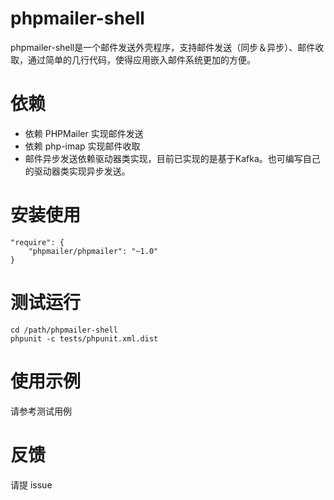 # phpmailer-shell
phpmailer-shell是一个邮件发送外壳程序，支持邮件发送（同步＆异步）、邮件收取，通过简单的几行代码，使得应用嵌入邮件系统更加的方便。

# 依赖
* 依赖 PHPMailer 实现邮件发送
* 依赖 php-imap 实现邮件收取
* 邮件异步发送依赖驱动器类实现，目前已实现的是基于Kafka。也可编写自己的驱动器类实现异步发送。

# 安装使用
```composer
"require": {
    "phpmailer/phpmailer": "~1.0"
}
```

# 测试运行
```shell
cd /path/phpmailer-shell
phpunit -c tests/phpunit.xml.dist
```
# 使用示例
请参考测试用例

# 反馈
请提 issue
